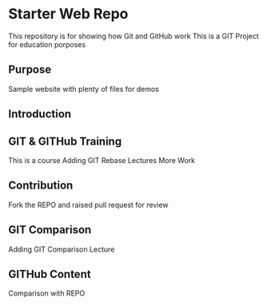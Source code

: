 # Starter Web Repo

This repository is for showing how Git and GitHub work
This is a GIT Project for education porposes

## Purpose

Sample website with plenty of files for demos

## Introduction


## GIT & GITHub Training
This is a course
Adding GIT Rebase Lectures
More Work

## Contribution
Fork the REPO and raised pull request for review

## GIT Comparison
Adding GIT Comparison Lecture

## GITHub Content
Comparison with REPO
